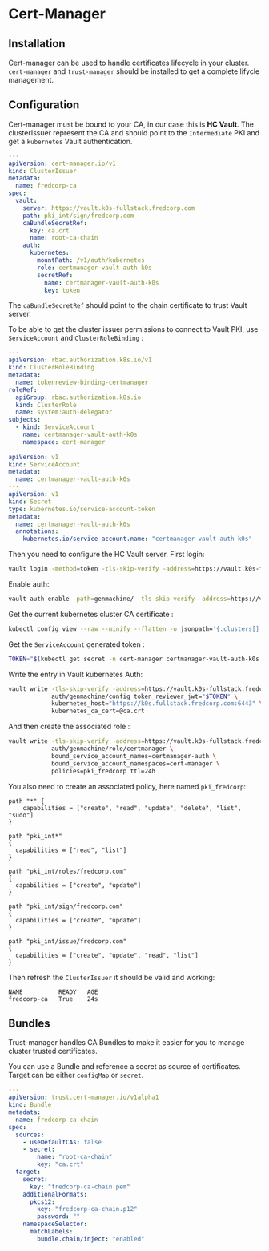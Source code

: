 # Cert-Manager

## Installation

Cert-manager can be used to handle certificates lifecycle in your cluster. `cert-manager` and `trust-manager` should be installed to get a complete lifycle management.

## Configuration

Cert-manager must be bound to your CA, in our case this is **HC Vault**. The clusterIssuer represent the CA and should point to the `Intermediate` PKI and get a `kubernetes` Vault authentication.

```yaml
---
apiVersion: cert-manager.io/v1
kind: ClusterIssuer
metadata:
  name: fredcorp-ca
spec:
  vault:
    server: https://vault.k0s-fullstack.fredcorp.com
    path: pki_int/sign/fredcorp.com
    caBundleSecretRef:
      key: ca.crt
      name: root-ca-chain
    auth:
      kubernetes:
        mountPath: /v1/auth/kubernetes
        role: certmanager-vault-auth-k0s
        secretRef:
          name: certmanager-vault-auth-k0s
          key: token
```

The `caBundleSecretRef` should point to the chain certificate to trust Vault server.

To be able to get the cluster issuer permissions to connect to Vault PKI, use `ServiceAccount` and `ClusterRoleBinding` :

```yaml
---
apiVersion: rbac.authorization.k8s.io/v1
kind: ClusterRoleBinding
metadata:
  name: tokenreview-binding-certmanager
roleRef:
  apiGroup: rbac.authorization.k8s.io
  kind: ClusterRole
  name: system:auth-delegator
subjects:
  - kind: ServiceAccount
    name: certmanager-vault-auth-k0s
    namespace: cert-manager
---
apiVersion: v1
kind: ServiceAccount
metadata:
  name: certmanager-vault-auth-k0s
---
apiVersion: v1
kind: Secret
type: kubernetes.io/service-account-token
metadata:
  name: certmanager-vault-auth-k0s
  annotations:
    kubernetes.io/service-account.name: "certmanager-vault-auth-k0s"
```

Then you need to configure the HC Vault server. First login:

```bash
vault login -method=token -tls-skip-verify -address=https://vault.k0s-fullstack.fredcorp.com
```

Enable auth:

```bash
vault auth enable -path=genmachine/ -tls-skip-verify -address=https://vault.k0s-fullstack.fredcorp.com kubernetes
```

Get the current kubernetes cluster CA certificate :

```bash
kubectl config view --raw --minify --flatten -o jsonpath='{.clusters[].cluster.certificate-authority-data}' | base64 --decode > ca.crt
```

Get the `ServiceAccount` generated token :

```bash
TOKEN="$(kubectl get secret -n cert-manager certmanager-vault-auth-k0s -o jsonpath='{.data.token}' | base64 -d)"
```

Write the entry in Vault kubernetes Auth:

```bash
vault write -tls-skip-verify -address=https://vault.k0s-fullstack.fredcorp.com \
            auth/genmachine/config token_reviewer_jwt="$TOKEN" \
            kubernetes_host="https://k0s.fullstack.fredcorp.com:6443" \
            kubernetes_ca_cert=@ca.crt
```

And then create the associated role :

```bash
vault write -tls-skip-verify -address=https://vault.k0s-fullstack.fredcorp.com \
            auth/genmachine/role/certmanager \
            bound_service_account_names=certmanager-auth \
            bound_service_account_namespaces=cert-manager \
            policies=pki_fredcorp ttl=24h
```

You also need to create an associated policy, here named `pki_fredcorp`:

```hcl
path "*" {
    capabilities = ["create", "read", "update", "delete", "list", "sudo"]
}

path "pki_int*"
{
  capabilities = ["read", "list"]
}

path "pki_int/roles/fredcorp.com"
{
  capabilities = ["create", "update"]
}

path "pki_int/sign/fredcorp.com"
{
  capabilities = ["create", "update"]
}

path "pki_int/issue/fredcorp.com"
{
  capabilities = ["create", "update", "read", "list"]
}
```

Then refresh the `ClusterIssuer` it should be valid and working:

```console
NAME          READY   AGE
fredcorp-ca   True    24s
```

## Bundles

Trust-manager handles CA Bundles to make it easier for you to manage cluster trusted certificates.

You can use a Bundle and reference a secret as source of certificates. Target can be either `configMap` or `secret`.

```yaml
---
apiVersion: trust.cert-manager.io/v1alpha1
kind: Bundle
metadata:
  name: fredcorp-ca-chain
spec:
  sources:
    - useDefaultCAs: false
    - secret:
        name: "root-ca-chain"
        key: "ca.crt"
  target:
    secret:
      key: "fredcorp-ca-chain.pem"
    additionalFormats:
      pkcs12:
        key: "fredcorp-ca-chain.p12"
        password: ""
    namespaceSelector:
      matchLabels:
        bundle.chain/inject: "enabled"
```
